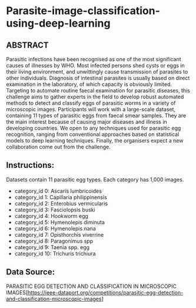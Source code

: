 # Parasite-image-classification-using-deep-learning

## ABSTRACT 
Parasitic infections have been recognised as one of the most significant causes of illnesses by WHO. Most infected persons shed cysts or eggs in their living environment, and unwittingly cause transmission of parasites to other individuals. Diagnosis of intestinal parasites is usually based on direct examination in the laboratory, of which capacity is obviously limited. Targeting to automate routine faecal examination for parasitic diseases, this challenge aims to gather experts in the field to develop robust automated methods to detect and classify eggs of parasitic worms in a variety of microscopic images. Participants will work with a large-scale dataset, containing 11 types of parasitic eggs from faecal smear samples. They are the main interest because of causing major diseases and illness in developing countries. We open to any techniques used for parasitic egg recognition, ranging from conventional approaches based on statistical models to deep learning techniques. Finally, the organisers expect a new collaboration come out from the challenge.

## Instructions: 
Datasets contain 11 parasitic egg types. Each category has 1,000 images.

- category_id 0: Ascaris lumbricoides
- category_id 1: Capillaria philippinensis
- category_id 2: Enterobius vermicularis
- category_id 3: Fasciolopsis buski
- category_id 4: Hookworm egg
- category_id 5: Hymenolepis diminuta
- category_id 6: Hymenolepis nana
- category_id 7: Opisthorchis viverrine
- category_id 8: Paragonimus spp
- category_id 9: Taenia spp. egg
- category_id 10: Trichuris trichiura

## Data Source:
PARASITIC EGG DETECTION AND CLASSIFICATION IN MICROSCOPIC IMAGES[https://ieee-dataport.org/competitions/parasitic-egg-detection-and-classification-microscopic-images]
